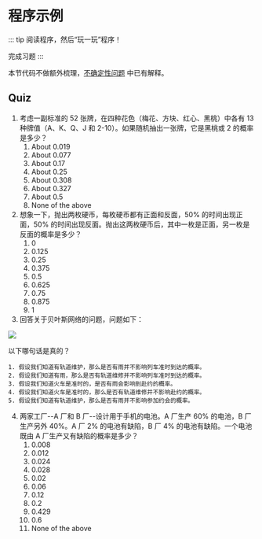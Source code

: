 # 程序示例
::: tip
阅读程序，然后“玩一玩”程序！

完成习题
:::

本节代码不做额外梳理，[不确定性问题](./4.3.3%E4%B8%8D%E7%A1%AE%E5%AE%9A%E6%80%A7%E9%97%AE%E9%A2%98.md) 中已有解释。

## Quiz

1. 考虑一副标准的 52 张牌，在四种花色（梅花、方块、红心、黑桃）中各有 13 种牌值（A、K、Q、J 和 2-10）。如果随机抽出一张牌，它是黑桃或 2 的概率是多少？
    1. About 0.019
    2. About 0.077
    3. About 0.17
    4. About 0.25
    5. About 0.308
    6. About 0.327
    7. About 0.5
    8. None of the above
2.  想象一下，抛出两枚硬币，每枚硬币都有正面和反面，50% 的时间出现正面，50% 的时间出现反面。抛出这两枚硬币后，其中一枚是正面，另一枚是反面的概率是多少？
    1.  0
    2.  0.125
    3.  0.25
    4.  0.375
    5.  0.5
    6.  0.625
    7.  0.75
    8.  0.875
    9.  1
3.  回答关于贝叶斯网络的问题，问题如下：

  ![](https://pic-hdu-cs-wiki-1307923872.cos.ap-shanghai.myqcloud.com/PUesbhgsFoiucAxWBKYcUUU3nMd.png)

  以下哪句话是真的？

    1. 假设我们知道有轨道维护，那么是否有雨并不影响列车准时到达的概率。
    2. 假设我们知道有雨，那么是否有轨道维修并不影响列车准时到达的概率。
    3. 假设我们知道火车是准时的，是否有雨会影响到赴约的概率。
    4. 假设我们知道火车是准时的，那么是否有轨道维修并不影响赴约的概率。
    5. 假设我们知道有轨道维护，那么是否有雨并不影响参加约会的概率。
4. 两家工厂--A 厂和 B 厂--设计用于手机的电池。A 厂生产 60% 的电池，B 厂生产另外 40%。A 厂 2% 的电池有缺陷，B 厂 4% 的电池有缺陷。一个电池既由 A 厂生产又有缺陷的概率是多少？
    1. 0.008
    2. 0.012
    3. 0.024
    4.  0.028
    5.  0.02
    6.  0.06
    7.  0.12
    8.  0.2
    9.  0.429
    10. 0.6
    11. None of the above
